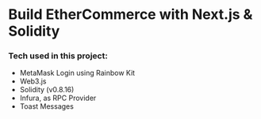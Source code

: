 # Build EtherCommerce with Next.js & Solidity

### Tech used in this project:

- MetaMask Login using Rainbow Kit
- Web3.js
- Solidity (v0.8.16)
- Infura, as RPC Provider
- Toast Messages
